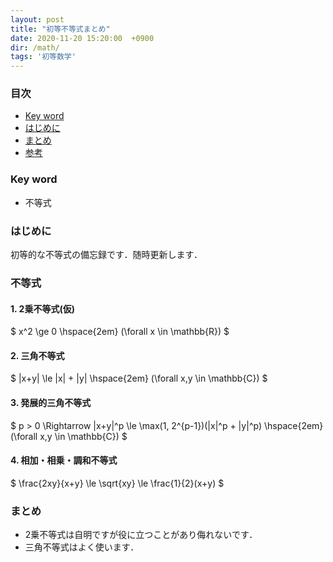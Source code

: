 ```yaml
---
layout: post
title: "初等不等式まとめ"
date: 2020-11-20 15:20:00  +0900
dir: /math/
tags: '初等数学'
---
```

<!-- 開発用 -->
<script async src="https://cdnjs.cloudflare.com/ajax/libs/mathjax/2.7.0/MathJax.js?config=TeX-AMS_CHTML"></script>
<script type="text/x-mathjax-config">
 MathJax.Hub.Config({
 tex2jax: {
 inlineMath: [["\\(","\\)"], ['$','$'] ],
 displayMath: [ ['$$','$$'], ["\\[","\\]"] ]
 }
 });
</script>

### 目次
- [Key word](#key-word)
- [はじめに](#はじめに)
- [まとめ](#まとめ)
- [参考](#参考)

### Key word
- 不等式

### はじめに
初等的な不等式の備忘録です．随時更新します．

### 不等式
#### 1. 2乗不等式(仮)
$ x^2 \ge 0 \hspace{2em} (\forall x \in \mathbb{R}) $

#### 2. 三角不等式
$ |x+y| \le |x| + |y| \hspace{2em} (\forall x,y \in \mathbb{C}) $

#### 3. 発展的三角不等式
$ p > 0 \Rightarrow |x+y|^p \le \max(1, 2^{p-1})(|x|^p + |y|^p) \hspace{2em} (\forall x,y \in \mathbb{C}) $


#### 4. 相加・相乗・調和不等式
$ \frac{2xy}{x+y} \le \sqrt{xy} \le \frac{1}{2}(x+y) $

### まとめ
- 2乗不等式は自明ですが役に立つことがあり侮れないです．
- 三角不等式はよく使います．

<!-- ### 参考 -->
<!-- ### 注意 -->